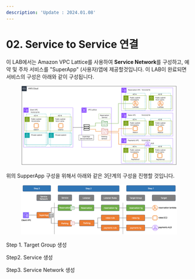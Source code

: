 ```yaml
---
description: 'Update : 2024.01.08'
---
```


# 02. Service to Service 연결

이 LAB에서는  Amazon VPC Lattice를 사용하여 **Service Network**를 구성하고, 예약 및 주차 서비스를 "SuperApp" (사용자)앱에 제공할것입니다. 이 LAB이 완료되면 서비스의 구성은 아래와 같이 구성됩니다.

<figure><img src="../.gitbook/assets/image (4) (1).png" alt=""><figcaption></figcaption></figure>

위의 SupperApp 구성을 위해서 아래와 같은 3단계의 구성을 진행할 것입니다.

<figure><img src="../.gitbook/assets/image (1) (1) (1) (1) (1) (1).png" alt=""><figcaption></figcaption></figure>

Step 1. Target Group 생성

Step2. Service 생성

Step3. Service Network 생성
